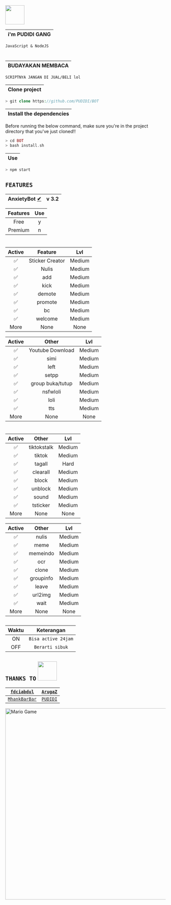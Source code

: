 <img src="https://github.com/TheDudeThatCode/TheDudeThatCode/blob/master/Assets/Hi.gif" width="60px"> 
<p align="center">

| i'm PUDIDI GANG |
| :------------:  |

`JavaScript & NodeJS`

</details>

#

| BUDAYAKAN MEMBACA |
| :---------------: |

`SCRIPTNYA JANGAN DI JUAL/BELI lol`
</div>

| Clone project |
| :-----------: |

```php
> git clone https://github.com/PUDIDI/BOT
```

| Install the dependencies |
| :----------------------: |

Before running the below command, make sure you're in the project directory that
you've just cloned!!

```php
> cd BOT
> bash install.sh
```

| Use | 
| :-----: |

```php
> npm start
```

</details>

## ``FEATURES`` 

| AnxietyBot [✔](https://bit.ly/ClickDiSinii) |           v 3.2            |            
| :-----------: | :-----------------------------: |


| Features | Use |
| :-------:| :-: |
| Free     |  y  |
| Premium  |  n  |

#

| Active         |                 Feature          |   Lvl  |
| :-----------:  | :------------------------------: | :----: |
|       ✅       | Sticker Creator                  | Medium |
|       ✅       | Nulis                            | Medium |
|       ✅       | add                              | Medium |
|       ✅       | kick                             | Medium |
|       ✅       | demote                           | Medium |
|       ✅       | promote                          | Medium |
|       ✅       | bc                               | Medium |
|       ✅       | welcome                          | Medium |
|           More                  | None            | None   |


| Active         |          Other                  |   Lvl  | 
| :-----------:  | :-----------------------------: | :----: |
|       ✅       | Youtube Download                | Medium |
|       ✅       | simi                            | Medium |
|       ✅       | left                            | Medium |
|       ✅       | setpp                           | Medium |
|       ✅       | group buka/tutup                | Medium |
|       ✅       | nsfwloli                        | Medium |
|       ✅       | loli                            | Medium |
|       ✅       | tts                             | Medium |
|           More                  | None           | None   |

#


| Active         |        Other                    |   Lvl  |
| :-----------:  | :-----------------------------: | :----: |
|       ✅       | tiktokstalk                     | Medium |
|       ✅       | tiktok                          | Medium |
|       ✅       | tagall                          | Hard   |
|       ✅       | clearall                        | Medium |
|       ✅       | block                           | Medium |
|       ✅       | unblock                         | Medium |
|       ✅       | sound                           | Medium |
|       ✅       | tsticker                        | Medium |
|            More                 | None           | None   | 


| Active         |         Other                   |   Lvl  |
| :-----------:  | :-----------------------------: | :----: |
|       ✅       | nulis                           | Medium |
|       ✅       | meme                            | Medium |
|       ✅       | memeindo                        | Medium |
|       ✅       | ocr                             | Medium |
|       ✅       | clone                           | Medium |
|       ✅       | groupinfo                       | Medium |
|       ✅       | leave                           | Medium |
|       ✅       | url2img                         | Medium |
|       ✅       | wait                            | Medium |
|            More                  | None          | None   |

##

| Waktu |             Keterangan            |
| :---: |  :-----------------------------:  |
|  ON   |      ```Bisa active 24jam```      |
|  OFF  |        ```Berarti sibuk```        |

## ``THANKS TO`` <img src="https://github.com/TheDudeThatCode/TheDudeThatCode/blob/master/Assets/Handshake.gif" width="60px">

| [`fdciabdul`](https://github.com/fdciabdul/termux-whatsapp-bot)   | [`ArugaZ`](https://github.com/ArugaZ/whatsapp-bot) |
| :---------------------------------------------------------------: | :------------------------------------------------: |
| [`MhankBarBar`](https://github.com/MhankBarBar/whatsapp-bot)      | [`PUDIDI`](https://github.com/PUDlDl/BOT)          |

<img src="https://github.com/TheDudeThatCode/TheDudeThatCode/blob/master/Assets/dino.gif" alt="Mario Game" width="600" />

